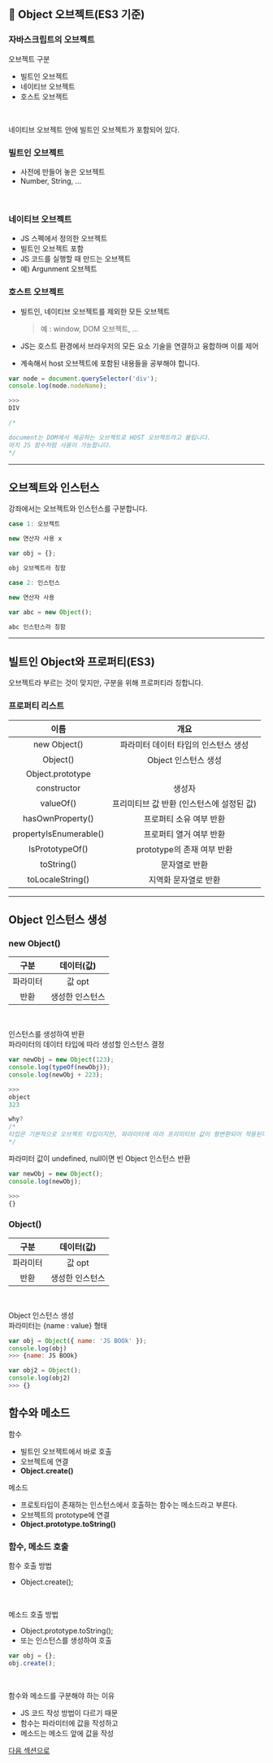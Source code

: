 ## 🌟 Object 오브젝트(ES3 기준)

### 자바스크립트의 오브젝트

오브젝트 구분

- 빌트인 오브젝트
- 네이티브 오브젝트
- 호스트 오브젝트

<br/>

네이티브 오브젝트 안에 빌트인 오브젝트가 포함되어 있다.
<br/>

### 빌트인 오브젝트

- 사전에 만들어 놓은 오브젝트
- Number, String, ...

<br/>

### 네이티브 오브젝트

- JS 스펙에서 정의한 오브젝트
- 빌트인 오브젝트 포함
- JS 코드를 실행할 때 만드는 오브젝트
- 예) Argunment 오브젝트

### 호스트 오브젝트

- 빌트인, 네이티브 오브젝트를 제외한 모든 오브젝트

  > 예 : window, DOM 오브젝트, ...

- JS는 호스트 환경에서 브라우저의 모든 요소 기술을 연결하고 융합하며 이를 제어

- 계속해서 host 오브젝트에 포함된 내용들을 공부해야 합니다.

```js
var node = document.querySelector('div');
console.log(node.nodeName);

>>>
DIV

/*

document는 DOM에서 제공하는 오브젝트로 HOST 오브젝트라고 불립니다.
마치 JS 함수처럼 사용이 가능합니다.
*/
```

<hr/>

## 오브젝트와 인스턴스

강좌에서는 오브젝트와 인스턴스를 구분합니다.

```js
case 1: 오브젝트

new 연산자 사용 x

var obj = {};

obj 오브젝트라 칭함

```

```js
case 2: 인스턴스

new 연산자 사용

var abc = new Object();

abc 인스턴스라 칭함
```

<hr/>

## 빌트인 Object와 프로퍼티(ES3)

오브젝트라 부르는 것이 맞지만, 구분을 위해 프로퍼티라 칭합니다. <br/>

### 프로퍼티 리스트

|          이름          |                   개요                    |
| :--------------------: | :---------------------------------------: |
|      new Object()      |   파라미터 데이터 타입의 인스턴스 생성    |
|        Object()        |           Object 인스턴스 생성            |
|    Object.prototype    |
|      constructor       |                  생성자                   |
|       valueOf()        | 프리미티브 값 반환 (인스턴스에 설정된 값) |
|    hasOwnProperty()    |          프로퍼티 소유 여부 반환          |
| propertyIsEnumerable() |          프로퍼티 열거 여부 반환          |
|    IsPrototypeOf()     |        prototype의 존재 여부 반환         |
|       toString()       |               문자열로 반환               |
|    toLocaleString()    |           지역화 문자열로 반환            |

<hr/>

## Object 인스턴스 생성

### new Object()

|   구분   |   데이터(값)    |
| :------: | :-------------: |
| 파라미터 |     값 opt      |
|   반환   | 생성한 인스턴스 |

<br/>

인스턴스를 생성하여 반환 <br/>
파라미터의 데이터 타입에 따라 생성할 인스턴스 결정 <br/>

```js
var newObj = new Object(123);
console.log(typeOf(newObj));
console.log(newObj + 223);

>>>
object
323

why?
/*
타입은 기본적으로 오브젝트 타입이지만, 파라미터에 따라 프리미티브 값이 형변환되어 적용된다.
*/
```

파라미터 값이 undefined, null이면 빈 Object 인스턴스 반환<br/>

```js
var newObj = new Object();
console.log(newObj);

>>>
{}
```

### Object()

|   구분   |   데이터(값)    |
| :------: | :-------------: |
| 파라미터 |     값 opt      |
|   반환   | 생성한 인스턴스 |

<br/>

Object 인스턴스 생성<br/>
파라미터는 {name : value} 형태

```js
var obj = Object({ name: 'JS BOOk' });
console.log(obj)
>>> {name: JS BOOk}

var obj2 = Object();
console.log(obj2)
>>> {}
```

## 함수와 메소드

함수

- 빌트인 오브젝트에서 바로 호출
- 오브젝트에 연결
- <b>Object.create()</b>

메소드

- 프로토타입이 존재하는 인스턴스에서 호출하는 함수는 메소드라고 부른다.
- 오브젝트의 prototype에 연결
- <b>Object.prototype.toString()</b>

### 함수, 메소드 호출

함수 호출 방법

- Object.create();

<br/>

메소드 호출 방법

- Object.prototype.toString();
- 또는 인스턴스를 생성하여 호출

```js
var obj = {};
obj.create();
```

<br/>

함수와 메소드를 구분해야 하는 이유

- JS 코드 작성 방법이 다르기 때문
- 함수는 파라미터에 값을 작성하고
- 메소드는 메소드 앞에 값을 작성

<a href="../SECTION10/readme.md">다음 섹션으로</a>
